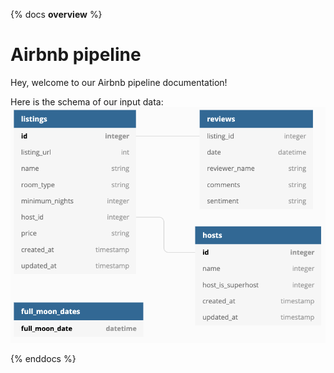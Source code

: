{% docs __overview__ %}

# Airbnb pipeline

Hey, welcome to our Airbnb pipeline documentation!

Here is the schema of our input data:
![input schema](assets\input_schema.png)

{% enddocs %}
